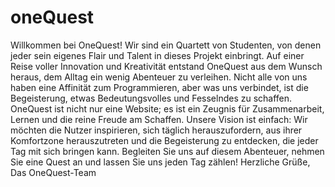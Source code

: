 # oneQuest
Willkommen bei OneQuest!
Wir sind ein Quartett von Studenten, von denen jeder sein eigenes Flair und Talent in dieses Projekt einbringt. Auf einer Reise voller Innovation und Kreativität entstand OneQuest aus dem Wunsch heraus, dem Alltag ein wenig Abenteuer zu verleihen.
Nicht alle von uns haben eine Affinität zum Programmieren, aber was uns verbindet, ist die Begeisterung, etwas Bedeutungsvolles und Fesselndes zu schaffen. OneQuest ist nicht nur eine Website; es ist ein Zeugnis für Zusammenarbeit, Lernen und die reine Freude am Schaffen.
Unsere Vision ist einfach: Wir möchten die Nutzer inspirieren, sich täglich herauszufordern, aus ihrer Komfortzone herauszutreten und die Begeisterung zu entdecken, die jeder Tag mit sich bringen kann.
Begleiten Sie uns auf diesem Abenteuer, nehmen Sie eine Quest an und lassen Sie uns jeden Tag zählen!
Herzliche Grüße, Das OneQuest-Team
